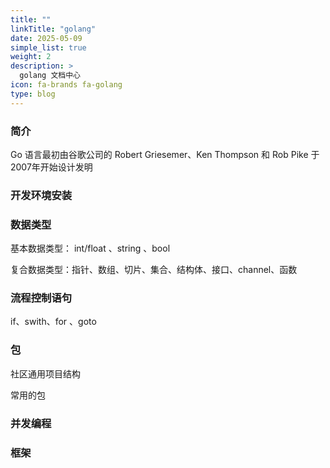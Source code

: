 ```yaml
---
title: ""
linkTitle: "golang"
date: 2025-05-09
simple_list: true
weight: 2
description: >
  golang 文档中心
icon: fa-brands fa-golang
type: blog
---
```

### 简介

Go 语言最初由谷歌公司的 Robert Griesemer、Ken Thompson 和 Rob Pike 于 2007年开始设计发明

### 开发环境安装

### 数据类型

基本数据类型： int/float  、string 、bool

复合数据类型：指针、数组、切片、集合、结构体、接口、channel、函数

### 流程控制语句

if、swith、for 、goto

### 包

社区通用项目结构

常用的包

### 并发编程

### 框架

